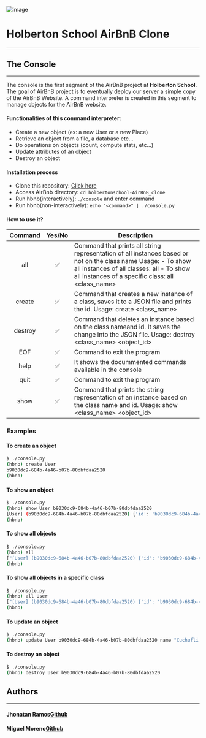 ![image](https://user-images.githubusercontent.com/98335124/177196137-35b5a657-1f9d-45b3-8e96-45a0fd659660.png)

# Holberton School AirBnB Clone
***
## The Console
***

The console is the first segment of the AirBnB project at **Holberton School**. The goal of AirBnB project is to eventually deploy our server a simple copy of the AirBnB Website. A command interpreter is created in this segment to manage objects for the AirBnB website.

#### Functionalities of this command interpreter:
- Create a new object (ex: a new User or a new Place)
- Retrieve an object from a file, a database etc...
- Do operations on objects (count, compute stats, etc...)
- Update attributes of an object
- Destroy an object

####  Installation process
- Clone this repository: [Click here](https://github.com/TATTANRAM0X/holbertonschool-AirBnB_clone)
- Access AirBnb directory: `cd holbertonschool-AirBnB_clone`
- Run hbnb(interactively): `./console` and enter command
- Run hbnb(non-interactively): `echo "<command>" | ./console.py`

#### How to use it?
| Command | Yes/No | Description |
| :------------: | :------------: | ------------ |
| all  | ✅  | Command that prints all string representation of all instances based or not on the class name Usage: - To show all instances of all classes: all - To show all instances of a specific class: all <class_name> |
| create | ✅ | Command that creates a new instance of a class, saves it to a JSON file and prints the id. Usage: create <class_name> |
| destroy | ✅ | Command that deletes an instance based on the class nameand id. It saves the change into the JSON file. Usage: destroy <class_name> <object_id> |
| EOF | ✅ | Command to exit the program  |
| help  | ✅  | It shows the docummented commands available in the console |
| quit | ✅ | Command to exit the program |
| show | ✅  | Command that prints the string representation of an instance based on the class name and id. Usage: show <class_name> <object_id> |

### Examples

#### To create an object

```sh
$ ./console.py
(hbnb) create User
b9030dc9-684b-4a46-b07b-80dbfdaa2520
(hbnb)
```

#### To show an object

```sh
$ ./console.py
(hbnb) show User b9030dc9-684b-4a46-b07b-80dbfdaa2520
[User] (b9030dc9-684b-4a46-b07b-80dbfdaa2520) {'id': 'b9030dc9-684b-4a46-b07b-80dbfdaa2520', 'created_at': datetime.datetime(2021, 11, 14, 17, 0, 55, 901449), 'updated_at': datetime.datetime(2021, 11, 14, 17, 0, 55, 901503)}
(hbnb)
```

#### To show all objects

```sh
$ ./console.py
(hbnb) all
["[User] (b9030dc9-684b-4a46-b07b-80dbfdaa2520) {'id': 'b9030dc9-684b-4a46-b07b-80dbfdaa2520', 'created_at': datetime.datetime(2021, 11, 14, 17, 0, 55, 901449), 'updated_at': datetime.datetime(2021, 11, 14, 17, 0, 55, 901503)}", "[BaseModel] (4cf77954-028f-4803-8f53-4af034b03f22) {'id': '4cf77954-028f-4803-8f53-4af034b03f22', 'created_at': datetime.datetime(2021, 11, 14, 17, 2, 54, 683749), 'updated_at': datetime.datetime(2021, 11, 14, 17, 2, 54, 683779)}", "[Place] (513cb484-c2dd-401d-a3a3-3383186b1ada) {'id': '513cb484-c2dd-401d-a3a3-3383186b1ada', 'created_at': datetime.datetime(2021, 11, 14, 17, 3, 10, 493671), 'updated_at': datetime.datetime(2021, 11, 14, 17, 3, 10, 493711)}"]
(hbnb)
```

#### To show all objects in a specific class

```sh
$ ./console.py
(hbnb) all User
["[User] (b9030dc9-684b-4a46-b07b-80dbfdaa2520) {'id': 'b9030dc9-684b-4a46-b07b-80dbfdaa2520', 'created_at': datetime.datetime(2021, 11, 14, 17, 0, 55, 901449), 'updated_at': datetime.datetime(2021, 11, 14, 17, 0, 55, 901503)}"]
(hbnb)
```

#### To update an object

```sh
$ ./console.py
(hbnb) update User b9030dc9-684b-4a46-b07b-80dbfdaa2520 name "Cuchufli Antonio"
```

#### To destroy an object

```sh
$ ./console.py
(hbnb) destroy User b9030dc9-684b-4a46-b07b-80dbfdaa2520
```

## Authors
***
#### **Jhonatan Ramos**[Github](https://github.com/TATTANRAM0X "Jhonatan Ramos")
#### **Miguel Moreno**[Github](https://github.com/miguel5219 "Miguel Moreno")